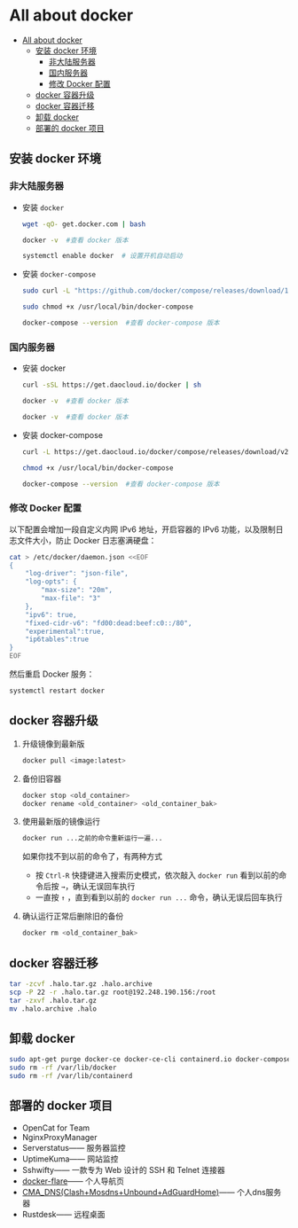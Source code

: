 <!--
 * @Description: 
 * @Author: alphapenng
 * @Github: 
 * @Date: 2023-06-24 16:01:01
 * @LastEditors: alphapenng
 * @LastEditTime: 2023-07-01 23:21:58
 * @FilePath: /balabala/content/docker/all about docker.md
-->

# All about docker

- [All about docker](#all-about-docker)
  - [安装 docker 环境](#安装-docker-环境)
    - [非大陆服务器](#非大陆服务器)
    - [国内服务器](#国内服务器)
    - [修改 Docker 配置](#修改-docker-配置)
  - [docker 容器升级](#docker-容器升级)
  - [docker 容器迁移](#docker-容器迁移)
  - [卸载 docker](#卸载-docker)
  - [部署的 docker 项目](#部署的-docker-项目)

## 安装 docker 环境

### 非大陆服务器

- 安装 `docker`

    ```bash
    wget -qO- get.docker.com | bash
    ```

    ```bash
    docker -v  #查看 docker 版本
    ```

    ```bash
    systemctl enable docker  # 设置开机自动启动
    ```

- 安装 `docker-compose`

    ```bash
    sudo curl -L "https://github.com/docker/compose/releases/download/1.29.2/docker-compose-$(uname -s)-$(uname -m)" -o /usr/local/bin/docker-compose
    ```

    ```bash
    sudo chmod +x /usr/local/bin/docker-compose
    ```

    ```bash
    docker-compose --version  #查看 docker-compose 版本
    ```

### 国内服务器

- 安装 docker

    ```bash
    curl -sSL https://get.daocloud.io/docker | sh
    ```

    ```bash
    docker -v  #查看 docker 版本
    ```

    ```bash
    docker -v  #查看 docker 版本
    ```

- 安装 docker-compose

    ```bash
    curl -L https://get.daocloud.io/docker/compose/releases/download/v2.1.1/docker-compose-uname -s-uname -m > /usr/local/bin/docker-compose

    chmod +x /usr/local/bin/docker-compose

    docker-compose --version  #查看 docker-compose 版本
    ```

### 修改 Docker 配置

以下配置会增加一段自定义内网 IPv6 地址，开启容器的 IPv6 功能，以及限制日志文件大小，防止 Docker 日志塞满硬盘：

```bash
cat > /etc/docker/daemon.json <<EOF
{
    "log-driver": "json-file",
    "log-opts": {
        "max-size": "20m",
        "max-file": "3"
    },
    "ipv6": true,
    "fixed-cidr-v6": "fd00:dead:beef:c0::/80",
    "experimental":true,
    "ip6tables":true
}
EOF
```

然后重启 Docker 服务：

```bash
systemctl restart docker
```

## docker 容器升级

1. 升级镜像到最新版

    ```bash
    docker pull <image:latest>
    ```

2. 备份旧容器

    ```bash
    docker stop <old_container>
    docker rename <old_container> <old_container_bak>
    ```

3. 使用最新版的镜像运行

    ```bash
    docker run ...之前的命令重新运行一遍...
    ```

    如果你找不到以前的命令了，有两种方式

    - 按 `Ctrl-R` 快捷键进入搜索历史模式，依次敲入 `docker run` 看到以前的命令后按 `→`，确认无误回车执行
    - 一直按 `↑` ，直到看到以前的 `docker run ...` 命令，确认无误后回车执行

4. 确认运行正常后删除旧的备份

    ```bash
    docker rm <old_container_bak>
    ```

## docker 容器迁移

```bash
tar -zcvf .halo.tar.gz .halo.archive
scp -P 22 -r .halo.tar.gz root@192.248.190.156:/root
tar -zxvf .halo.tar.gz
mv .halo.archive .halo
```

## 卸载 docker

```bash
sudo apt-get purge docker-ce docker-ce-cli containerd.io docker-compose-plugin
sudo rm -rf /var/lib/docker
sudo rm -rf /var/lib/containerd
```

## 部署的 docker 项目

- OpenCat for Team
- NginxProxyManager
- Serverstatus—— 服务器监控
- UptimeKuma—— 网站监控
- Sshwifty—— 一款专为 Web 设计的 SSH 和 Telnet 连接器
- [docker-flare](https://github.com/soulteary/docker-flare)—— 个人导航页
- [CMA_DNS(Clash+Mosdns+Unbound+AdGuardHome)](https://github.com/hezhijie0327/CMA_DNS)—— 个人dns服务器
- Rustdesk—— 远程桌面
